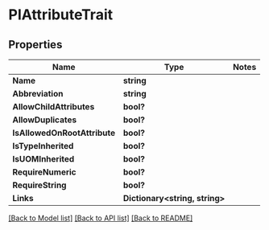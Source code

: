 # PIAttributeTrait

## Properties
Name | Type | Notes
------------ | ------------- | -------------
**Name** | **string**
**Abbreviation** | **string**
**AllowChildAttributes** | **bool?**
**AllowDuplicates** | **bool?**
**IsAllowedOnRootAttribute** | **bool?**
**IsTypeInherited** | **bool?**
**IsUOMInherited** | **bool?**
**RequireNumeric** | **bool?**
**RequireString** | **bool?**
**Links** | **Dictionary<string, string>**

[[Back to Model list]](../../README.md#documentation-for-models) [[Back to API list]](../../README.md#documentation-for-api-endpoints) [[Back to README]](../../README.md)
